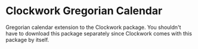 # Clockwork Gregorian Calendar

Gregorian calendar extension to the Clockwork package. You shouldn't have to download this package separately since Clockwork comes with this package by itself.